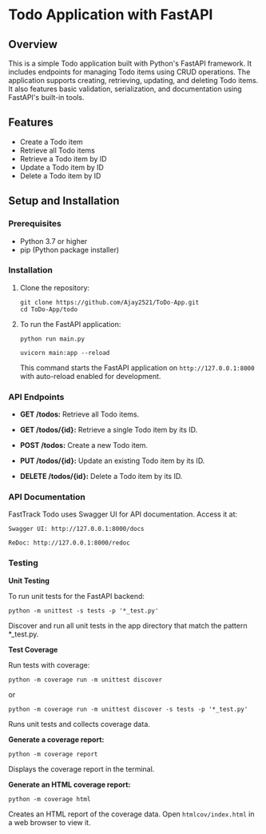 # Todo Application with FastAPI

## Overview

This is a simple Todo application built with Python's FastAPI framework. It includes endpoints for managing Todo items using CRUD operations. The application supports creating, retrieving, updating, and deleting Todo items. It also features basic validation, serialization, and documentation using FastAPI's built-in tools.

## Features

- Create a Todo item
- Retrieve all Todo items
- Retrieve a Todo item by ID
- Update a Todo item by ID
- Delete a Todo item by ID

## Setup and Installation

### Prerequisites

- Python 3.7 or higher
- pip (Python package installer)

### Installation

1. Clone the repository:

    ```
    git clone https://github.com/Ajay2521/ToDo-App.git
    cd ToDo-App/todo
    ```

2. To run the FastAPI application:

    ```
    python run main.py
    ```
    
    ```
    uvicorn main:app --reload
    ```

    This command starts the FastAPI application on `http://127.0.0.1:8000` with auto-reload enabled for development.

### API Endpoints

- **GET /todos:** Retrieve all Todo items.

- **GET /todos/{id}:** Retrieve a single Todo item by its ID.

- **POST /todos:** Create a new Todo item.

- **PUT /todos/{id}:** Update an existing Todo item by its ID.

- **DELETE /todos/{id}:** Delete a Todo item by its ID.

### API Documentation

FastTrack Todo uses Swagger UI for API documentation. Access it at:

```
Swagger UI: http://127.0.0.1:8000/docs

ReDoc: http://127.0.0.1:8000/redoc
```

### Testing

**Unit Testing**

To run unit tests for the FastAPI backend:    

```
python -m unittest -s tests -p '*_test.py'
```

Discover and run all unit tests in the app directory that match the pattern *_test.py.

 
**Test Coverage**

Run tests with coverage:

```
python -m coverage run -m unittest discover
```

or

```
python -m coverage run -m unittest discover -s tests -p '*_test.py'
```

Runs unit tests and collects coverage data.

**Generate a coverage report:**

```
python -m coverage report
```

Displays the coverage report in the terminal.

**Generate an HTML coverage report:**

```
python -m coverage html
```

Creates an HTML report of the coverage data. Open `htmlcov/index.html` in a web browser to view it.
